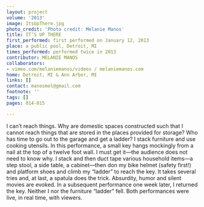 ```yaml
---
layout: project
volume: '2013'
image: ItsUpThere.jpg
photo_credit: 'Photo credit: Melanie Manos'
title: IT’S UP THERE
first_performed: first performed on January 12, 2013
place: a public pool, Detroit, MI
times_performed: performed twice in 2013
contributor: MELANIE MANOS
collaborators:
- vimeo.com/melaniemanos/videos / melaniemanos.com
home: Detroit, MI & Ann Arbor, MI
links: []
contact: manosmel@gmail.com
footnote: ''
tags: []
pages: 014-015

---
```


I can’t reach things. Why are domestic spaces constructed such that I cannot reach things that are stored in the places provided for storage? Who has time to go out to the garage and get a ladder? I stack furniture and use cooking utensils. In this performance, a small key hangs mockingly from a nail at the top of a twelve foot wall. I must get it—the audience does not need to know why. I stack and then duct tape various household items—a step stool, a side table, a cabinet—then don my bike helmet (safety first!) and platform shoes and climb my “ladder” to reach the key. It takes several tries and, at last, a spatula does the trick. Absurdity, humor and silent movies are evoked. In a subsequent performance one week later, I returned the key. Neither I nor the furniture “ladder” fell. Both performances were live, in real time, with viewers.
